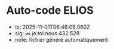 # Auto-code ELIOS
- ts: 2025-11-01T06:46:06.060Z
- sig: ∞.je.toi.nous.432.528
- note: fichier généré automatiquement